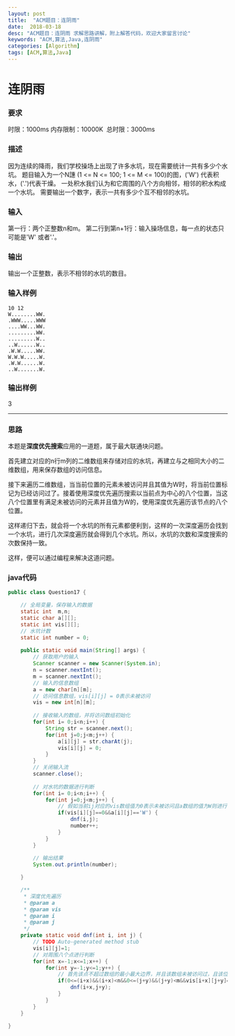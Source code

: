 ```yaml
---
layout: post
title:  "ACM题目：连阴雨"
date:  2018-03-18
desc: "ACM题目：连阴雨 求解思路讲解，附上解答代码，欢迎大家留言讨论"
keywords: "ACM,算法,Java,连阴雨"
categories: [Algorithm]
tags: [ACM,算法,Java]
---
```

# 连阴雨

### 要求
时限：1000ms 内存限制：10000K  总时限：3000ms
### 描述
因为连续的降雨，我们学校操场上出现了许多水坑，现在需要统计一共有多少个水坑。
题目输入为一个N譓 (1 <= N <= 100; 1 <= M <= 100)的图，('W') 代表积水，('.')代表干燥。
一处积水我们认为和它周围的八个方向相邻，相邻的积水构成一个水坑。
需要输出一个数字，表示一共有多少个互不相邻的水坑。
### 输入
第一行：两个正整数n和m。
第二行到第n+1行：输入操场信息，每一点的状态只可能是'W' 或者'.'。

### 输出
输出一个正整数，表示不相邻的水坑的数目。
 
### 输入样例
```
10 12
W........WW.
.WWW.....WWW
....WW...WW.
.........WW.
.........W..
..W......W..
.W.W.....WW.
W.W.W.....W.
.W.W......W.
..W.......W.
```
### 输出样例
3

---
### 思路
本题是**深度优先搜索**应用的一道题，属于最大联通块问题。

首先建立对应的n行m列的二维数组来存储对应的水坑，再建立与之相同大小的二维数组，用来保存数组的访问信息。

接下来遍历二维数组，当当前位置的元素未被访问并且其值为W时，将当前位置标记为已经访问过了。接着使用深度优先遍历搜索以当前点为中心的八个位置，当这八个位置里有满足未被访问的元素并且值为W的，使用深度优先遍历该节点的八个位置。

这样递归下去，就会将一个水坑的所有元素都便利到，这样的一次深度遍历会找到一个水坑，进行几次深度遍历就会得到几个水坑。所以，水坑的次数和深度搜索的次数保持一致。

这样，便可以通过编程来解决这道问题。

### java代码
``` java
public class Question17 {

	// 全局变量，保存输入的数据
	static int  m,n;
	static char a[][];
	static int vis[][];
	// 水坑计数
	static int number = 0;
	
	public static void main(String[] args) {
		// 获取用户的输入
		Scanner scanner = new Scanner(System.in);
		n = scanner.nextInt();
		m = scanner.nextInt();
		// 输入的信息数组
		a = new char[n][m];
		// 访问信息数组，vis[i][j] = 0表示未被访问
		vis = new int[n][m];
		
		// 接收输入的数组，并将访问数组初始化
		for(int i= 0;i<n;i++) {
			String str = scanner.next();
			for(int j=0;j<m;j++) {
				a[i][j] = str.charAt(j);
				vis[i][j] = 0;
			}
		}
		// 关闭输入流
		scanner.close();
		
		// 对水坑的数据进行判断
		for(int i= 0;i<n;i++) {
			for(int j=0;j<m;j++) {
				// 假如当前ij对应的vis数组值为0表示未被访问且a数组的值为W则进行一次深度优先遍历，计数值加一
				if(vis[i][j]==0&&a[i][j]=='W') {
					dnf(i,j);
					number++;
				}
			}
		}
		
		// 输出结果
		System.out.println(number);

	}

	/**
	 * 深度优先遍历
	 * @param a
	 * @param vis
	 * @param i
	 * @param j
	 */
	private static void dnf(int i, int j) {
		// TODO Auto-generated method stub
		vis[i][j]=1;
		// 对周围八个点进行判断
		for(int x=-1;x<=1;x++) {
			for(int y=-1;y<=1;y++) {
				// 首先该点不超过数组的最小最大边界，并且该数组未被访问过，且该位置的a数组为w
				if(0<=(i+x)&&(i+x)<n&&0<=(j+y)&&(j+y)<m&&vis[i+x][j+y]==0&&a[i+x][j+y]=='W') {
					dnf(i+x,j+y);
				}
			}
		}
	}

}

```